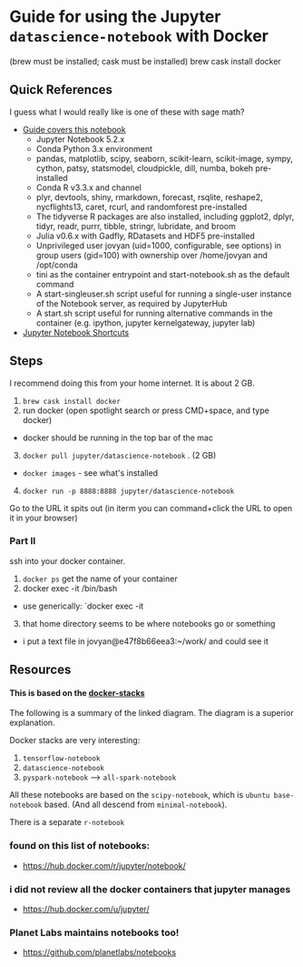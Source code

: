 # Guide for using the Jupyter `datascience-notebook` with Docker

(brew must be installed; cask must be installed)
brew cask install docker


## Quick References

I guess what I would really like is one of these with sage math?

- [Guide covers this notebook](https://hub.docker.com/r/jupyter/datascience-notebook/)
    - Jupyter Notebook 5.2.x
    - Conda Python 3.x environment
    - pandas, matplotlib, scipy, seaborn, scikit-learn, scikit-image, sympy, cython, patsy, statsmodel, cloudpickle, dill, numba, bokeh pre-installed
    - Conda R v3.3.x and channel
    - plyr, devtools, shiny, rmarkdown, forecast, rsqlite, reshape2, nycflights13, caret, rcurl, and randomforest pre-installed 
    - The tidyverse R packages are also installed, including ggplot2, dplyr, tidyr, readr, purrr, tibble, stringr, lubridate, and broom
    - Julia v0.6.x with Gadfly, RDatasets and HDF5 pre-installed
    - Unprivileged user jovyan (uid=1000, configurable, see options) in group users (gid=100) with ownership over /home/jovyan and /opt/conda
    - tini as the container entrypoint and start-notebook.sh as the default command
    - A start-singleuser.sh script useful for running a single-user instance of the Notebook server, as required by JupyterHub
    - A start.sh script useful for running alternative commands in the container (e.g. ipython, jupyter kernelgateway, jupyter lab)
- [Jupyter Notebook Shortcuts](http://maxmelnick.com/2016/04/19/python-beginner-tips-and-tricks.html)


## Steps

I recommend doing this from your home internet. It is about 2 GB. 

1. `brew cask install docker`
2. run docker (open spotlight search or press CMD+space, and type docker)
  - docker should be running in the top bar of the mac
3. `docker pull jupyter/datascience-notebook` . (2 GB)
  - `docker images` - see what's installed
4. `docker run -p 8888:8888 jupyter/datascience-notebook`

Go to the URL it spits out (in iterm you can command+click the URL to open it in your browser)

### Part II

ssh into your docker container.

1. `docker ps` get the name of your container
2. docker exec -it <container name> /bin/bash
  - use generically: `docker exec -it <container name> <command>
3. that home directory seems to be where notebooks go or something
  - i put a text file in jovyan@e47f8b66eea3:~/work/ and could see it


## Resources

#### This is based on the [docker-stacks](https://github.com/jupyter/docker-stacks#visual-overview)

The following is a summary of the linked diagram. The diagram is a superior explanation.

Docker stacks are very interesting:
1. `tensorflow-notebook`
1. `datascience-notebook`
1. `pyspark-notebook` --> `all-spark-notebook`

All these notebooks are based on the `scipy-notebook`, which is `ubuntu base-notebook` based. (And all descend from `minimal-notebook`).

There is a separate `r-notebook`

### found on this list of notebooks:
- https://hub.docker.com/r/jupyter/notebook/

### i did not review all the docker containers that jupyter manages
- https://hub.docker.com/u/jupyter/

### Planet Labs maintains notebooks too!
- https://github.com/planetlabs/notebooks
